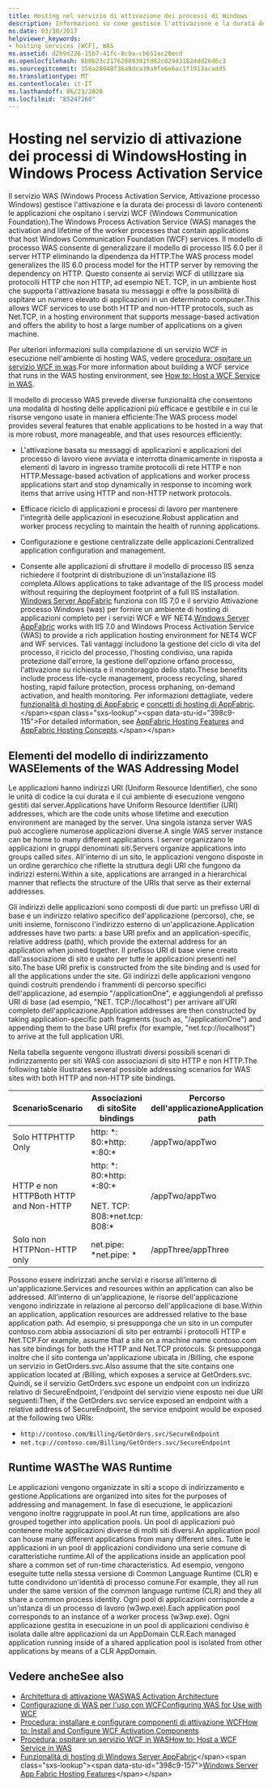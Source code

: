 ```yaml
---
title: Hosting nel servizio di attivazione dei processi di Windows
description: Informazioni su come gestisce l'attivazione e la durata dei processi di lavoro contenenti applicazioni che ospitano servizi WCF.
ms.date: 03/30/2017
helpviewer_keywords:
- hosting services [WCF], WAS
ms.assetid: d2b9d226-15b7-41fc-8c9a-cb651ac20ecd
ms.openlocfilehash: 6b0b23c21762009341fd62c029431824dd26d6c3
ms.sourcegitcommit: 358a28048f36a8dca39a9fe6e6ac1f1913acadd5
ms.translationtype: MT
ms.contentlocale: it-IT
ms.lasthandoff: 06/23/2020
ms.locfileid: "85247260"
---
```

# <a name="hosting-in-windows-process-activation-service"></a><span data-ttu-id="398c9-103">Hosting nel servizio di attivazione dei processi di Windows</span><span class="sxs-lookup"><span data-stu-id="398c9-103">Hosting in Windows Process Activation Service</span></span>
<span data-ttu-id="398c9-104">Il servizio WAS (Windows Process Activation Service, Attivazione processo Windows) gestisce l'attivazione e la durata dei processi di lavoro contenenti le applicazioni che ospitano i servizi WCF (Windows Communication Foundation).</span><span class="sxs-lookup"><span data-stu-id="398c9-104">The Windows Process Activation Service (WAS) manages the activation and lifetime of the worker processes that contain applications that host Windows Communication Foundation (WCF) services.</span></span> <span data-ttu-id="398c9-105">Il modello di processo WAS consente di generalizzare il modello di processo IIS 6.0 per il server HTTP eliminando la dipendenza da HTTP.</span><span class="sxs-lookup"><span data-stu-id="398c9-105">The WAS process model generalizes the IIS 6.0 process model for the HTTP server by removing the dependency on HTTP.</span></span> <span data-ttu-id="398c9-106">Questo consente ai servizi WCF di utilizzare sia protocolli HTTP che non HTTP, ad esempio NET. TCP, in un ambiente host che supporta l'attivazione basata su messaggi e offre la possibilità di ospitare un numero elevato di applicazioni in un determinato computer.</span><span class="sxs-lookup"><span data-stu-id="398c9-106">This allows WCF services to use both HTTP and non-HTTP protocols, such as Net.TCP, in a hosting environment that supports message-based activation and offers the ability to host a large number of applications on a given machine.</span></span>  
  
 <span data-ttu-id="398c9-107">Per ulteriori informazioni sulla compilazione di un servizio WCF in esecuzione nell'ambiente di hosting WAS, vedere [procedura: ospitare un servizio WCF in was](how-to-host-a-wcf-service-in-was.md).</span><span class="sxs-lookup"><span data-stu-id="398c9-107">For more information about building a WCF service that runs in the WAS hosting environment, see [How to: Host a WCF Service in WAS](how-to-host-a-wcf-service-in-was.md).</span></span>  
  
 <span data-ttu-id="398c9-108">Il modello di processo WAS prevede diverse funzionalità che consentono una modalità di hosting delle applicazioni più efficace e gestibile e in cui le risorse vengono usate in maniera efficiente:</span><span class="sxs-lookup"><span data-stu-id="398c9-108">The WAS process model provides several features that enable applications to be hosted in a way that is more robust, more manageable, and that uses resources efficiently:</span></span>  
  
- <span data-ttu-id="398c9-109">L'attivazione basata su messaggi di applicazioni e applicazioni del processo di lavoro viene avviata e interrotta dinamicamente in risposta a elementi di lavoro in ingresso tramite protocolli di rete HTTP e non HTTP.</span><span class="sxs-lookup"><span data-stu-id="398c9-109">Message-based activation of applications and worker process applications start and stop dynamically in response to incoming work items that arrive using HTTP and non-HTTP network protocols.</span></span>  
  
- <span data-ttu-id="398c9-110">Efficace riciclo di applicazioni e processi di lavoro per mantenere l'integrità delle applicazioni in esecuzione.</span><span class="sxs-lookup"><span data-stu-id="398c9-110">Robust application and worker process recycling to maintain the health of running applications.</span></span>  
  
- <span data-ttu-id="398c9-111">Configurazione e gestione centralizzate delle applicazioni.</span><span class="sxs-lookup"><span data-stu-id="398c9-111">Centralized application configuration and management.</span></span>  
  
- <span data-ttu-id="398c9-112">Consente alle applicazioni di sfruttare il modello di processo IIS senza richiedere il footprint di distribuzione di un'installazione IIS completa.</span><span class="sxs-lookup"><span data-stu-id="398c9-112">Allows applications to take advantage of the IIS process model without requiring the deployment footprint of a full IIS installation.</span></span>  
<span data-ttu-id="398c9-113">[Windows Server AppFabric](https://docs.microsoft.com/previous-versions/appfabric/ff384253(v=azure.10)) funziona con IIS 7,0 e il servizio Attivazione processo Windows (was) per fornire un ambiente di hosting di applicazioni completo per i servizi WCF e WF NET4.</span><span class="sxs-lookup"><span data-stu-id="398c9-113">[Windows Server AppFabric](https://docs.microsoft.com/previous-versions/appfabric/ff384253(v=azure.10)) works with IIS 7.0 and Windows Process Activation Service (WAS) to provide a rich application hosting environment for NET4 WCF and WF services.</span></span> <span data-ttu-id="398c9-114">Tali vantaggi includono la gestione del ciclo di vita del processo, il riciclo del processo, l'hosting condiviso, una rapida protezione dall'errore, la gestione dell'opzione orfano processo, l'attivazione su richiesta e il monitoraggio dello stato.</span><span class="sxs-lookup"><span data-stu-id="398c9-114">These benefits include process life-cycle management, process recycling, shared hosting, rapid failure protection, process orphaning, on-demand activation, and health monitoring.</span></span> <span data-ttu-id="398c9-115">Per informazioni dettagliate, vedere [funzionalità di hosting di AppFabric](https://docs.microsoft.com/previous-versions/appfabric/ee677189(v=azure.10)) e [concetti di hosting di AppFabric](https://docs.microsoft.com/previous-versions/appfabric/ee677371(v=azure.10)).</span><span class="sxs-lookup"><span data-stu-id="398c9-115">For detailed information, see [AppFabric Hosting Features](https://docs.microsoft.com/previous-versions/appfabric/ee677189(v=azure.10)) and [AppFabric Hosting Concepts](https://docs.microsoft.com/previous-versions/appfabric/ee677371(v=azure.10)).</span></span>  
  
## <a name="elements-of-the-was-addressing-model"></a><span data-ttu-id="398c9-116">Elementi del modello di indirizzamento WAS</span><span class="sxs-lookup"><span data-stu-id="398c9-116">Elements of the WAS Addressing Model</span></span>  
 <span data-ttu-id="398c9-117">Le applicazioni hanno indirizzi URI (Uniform Resource Identifier), che sono le unità di codice la cui durata e il cui ambiente di esecuzione vengono gestiti dal server.</span><span class="sxs-lookup"><span data-stu-id="398c9-117">Applications have Uniform Resource Identifier (URI) addresses, which are the code units whose lifetime and execution environment are managed by the server.</span></span> <span data-ttu-id="398c9-118">Una singola istanza server WAS può accogliere numerose applicazioni diverse.</span><span class="sxs-lookup"><span data-stu-id="398c9-118">A single WAS server instance can be home to many different applications.</span></span> <span data-ttu-id="398c9-119">I server organizzano le applicazioni in gruppi denominati *siti*.</span><span class="sxs-lookup"><span data-stu-id="398c9-119">Servers organize applications into groups called *sites*.</span></span> <span data-ttu-id="398c9-120">All'interno di un sito, le applicazioni vengono disposte in un ordine gerarchico che riflette la struttura degli URI che fungono da indirizzi esterni.</span><span class="sxs-lookup"><span data-stu-id="398c9-120">Within a site, applications are arranged in a hierarchical manner that reflects the structure of the URIs that serve as their external addresses.</span></span>  
  
 <span data-ttu-id="398c9-121">Gli indirizzi delle applicazioni sono composti di due parti: un prefisso URI di base e un indirizzo relativo specifico dell'applicazione (percorso), che, se uniti insieme, forniscono l'indirizzo esterno di un'applicazione.</span><span class="sxs-lookup"><span data-stu-id="398c9-121">Application addresses have two parts: a base URI prefix and an application-specific, relative address (path), which provide the external address for an application when joined together.</span></span> <span data-ttu-id="398c9-122">Il prefisso URI di base viene creato dall'associazione di sito e usato per tutte le applicazioni presenti nel sito.</span><span class="sxs-lookup"><span data-stu-id="398c9-122">The base URI prefix is constructed from the site binding and is used for all the applications under the site.</span></span> <span data-ttu-id="398c9-123">Gli indirizzi delle applicazioni vengono quindi costruiti prendendo i frammenti di percorso specifici dell'applicazione, ad esempio "/applicationOne", e aggiungendoli al prefisso URI di base (ad esempio, "NET. TCP://localhost") per arrivare all'URI completo dell'applicazione.</span><span class="sxs-lookup"><span data-stu-id="398c9-123">Application addresses are then constructed by taking application-specific path fragments (such as, "/applicationOne") and appending them to the base URI prefix (for example, "net.tcp://localhost") to arrive at the full application URI.</span></span>  
  
 <span data-ttu-id="398c9-124">Nella tabella seguente vengono illustrati diversi possibili scenari di indirizzamento per siti WAS con associazioni di sito HTTP e non HTTP.</span><span class="sxs-lookup"><span data-stu-id="398c9-124">The following table illustrates several possible addressing scenarios for WAS sites with both HTTP and non-HTTP site bindings.</span></span>  
  
|<span data-ttu-id="398c9-125">Scenario</span><span class="sxs-lookup"><span data-stu-id="398c9-125">Scenario</span></span>|<span data-ttu-id="398c9-126">Associazioni di sito</span><span class="sxs-lookup"><span data-stu-id="398c9-126">Site bindings</span></span>|<span data-ttu-id="398c9-127">Percorso dell'applicazione</span><span class="sxs-lookup"><span data-stu-id="398c9-127">Application path</span></span>|<span data-ttu-id="398c9-128">URI dell'applicazione di base</span><span class="sxs-lookup"><span data-stu-id="398c9-128">Base application URIs</span></span>|  
|--------------|-------------------|----------------------|---------------------------|  
|<span data-ttu-id="398c9-129">Solo HTTP</span><span class="sxs-lookup"><span data-stu-id="398c9-129">HTTP Only</span></span>|<span data-ttu-id="398c9-130">http: \*: 80:\*</span><span class="sxs-lookup"><span data-stu-id="398c9-130">http: \*:80:\*</span></span>|<span data-ttu-id="398c9-131">/appTwo</span><span class="sxs-lookup"><span data-stu-id="398c9-131">/appTwo</span></span>|`http://localhost/appTwo/`|  
|<span data-ttu-id="398c9-132">HTTP e non HTTP</span><span class="sxs-lookup"><span data-stu-id="398c9-132">Both HTTP and Non-HTTP</span></span>|<span data-ttu-id="398c9-133">http: \*: 80:\*</span><span class="sxs-lookup"><span data-stu-id="398c9-133">http: \*:80:\*</span></span><br /><br /> <span data-ttu-id="398c9-134">NET. TCP: 808:\*</span><span class="sxs-lookup"><span data-stu-id="398c9-134">net.tcp: 808:\*</span></span>|<span data-ttu-id="398c9-135">/appTwo</span><span class="sxs-lookup"><span data-stu-id="398c9-135">/appTwo</span></span>|`http://localhost/appTwo/`<br />`net.tcp://localhost/appTwo/`|  
|<span data-ttu-id="398c9-136">Solo non HTTP</span><span class="sxs-lookup"><span data-stu-id="398c9-136">Non-HTTP only</span></span>|<span data-ttu-id="398c9-137">net.pipe: \*</span><span class="sxs-lookup"><span data-stu-id="398c9-137">net.pipe: \*</span></span>|<span data-ttu-id="398c9-138">/appThree</span><span class="sxs-lookup"><span data-stu-id="398c9-138">/appThree</span></span>|`net.pipe://appThree/`|  
  
 <span data-ttu-id="398c9-139">Possono essere indirizzati anche servizi e risorse all'interno di un'applicazione.</span><span class="sxs-lookup"><span data-stu-id="398c9-139">Services and resources within an application can also be addressed.</span></span> <span data-ttu-id="398c9-140">All'interno di un'applicazione, le risorse dell'applicazione vengono indirizzate in relazione al percorso dell'applicazione di base.</span><span class="sxs-lookup"><span data-stu-id="398c9-140">Within an application, application resources are addressed relative to the base application path.</span></span> <span data-ttu-id="398c9-141">Ad esempio, si presupponga che un sito in un computer contoso.com abbia associazioni di sito per entrambi i protocolli HTTP e Net.TCP.</span><span class="sxs-lookup"><span data-stu-id="398c9-141">For example, assume that a site on a machine name contoso.com has site bindings for both the HTTP and Net.TCP protocols.</span></span> <span data-ttu-id="398c9-142">Si presupponga inoltre che il sito contenga un'applicazione ubicata in /Billing, che espone un servizio in GetOrders.svc.</span><span class="sxs-lookup"><span data-stu-id="398c9-142">Also assume that the site contains one application located at /Billing, which exposes a service at GetOrders.svc.</span></span> <span data-ttu-id="398c9-143">Quindi, se il servizio GetOrders.svc espone un endpoint con un indirizzo relativo di SecureEndpoint, l'endpoint del servizio viene esposto nei due URI seguenti:</span><span class="sxs-lookup"><span data-stu-id="398c9-143">Then, if the GetOrders.svc service exposed an endpoint with a relative address of SecureEndpoint, the service endpoint would be exposed at the following two URIs:</span></span>  
  
- `http://contoso.com/Billing/GetOrders.svc/SecureEndpoint`
- `net.tcp://contoso.com/Billing/GetOrders.svc/SecureEndpoint`
  
## <a name="the-was-runtime"></a><span data-ttu-id="398c9-144">Runtime WAS</span><span class="sxs-lookup"><span data-stu-id="398c9-144">The WAS Runtime</span></span>  
 <span data-ttu-id="398c9-145">Le applicazioni vengono organizzate in siti a scopo di indirizzamento e gestione.</span><span class="sxs-lookup"><span data-stu-id="398c9-145">Applications are organized into sites for the purposes of addressing and management.</span></span> <span data-ttu-id="398c9-146">In fase di esecuzione, le applicazioni vengono inoltre raggruppate in pool.</span><span class="sxs-lookup"><span data-stu-id="398c9-146">At run time, applications are also grouped together into application pools.</span></span> <span data-ttu-id="398c9-147">Un pool di applicazioni può contenere molte applicazioni diverse di molti siti diversi.</span><span class="sxs-lookup"><span data-stu-id="398c9-147">An application pool can house many different applications from many different sites.</span></span> <span data-ttu-id="398c9-148">Tutte le applicazioni in un pool di applicazioni condividono una serie comune di caratteristiche runtime.</span><span class="sxs-lookup"><span data-stu-id="398c9-148">All of the applications inside an application pool share a common set of run-time characteristics.</span></span> <span data-ttu-id="398c9-149">Ad esempio, vengono eseguite tutte nella stessa versione di Common Language Runtime (CLR) e tutte condividono un'identità di processo comune.</span><span class="sxs-lookup"><span data-stu-id="398c9-149">For example, they all run under the same version of the common language runtime (CLR) and they all share a common process identity.</span></span> <span data-ttu-id="398c9-150">Ogni pool di applicazioni corrisponde a un'istanza di un processo di lavoro (w3wp.exe).</span><span class="sxs-lookup"><span data-stu-id="398c9-150">Each application pool corresponds to an instance of a worker process (w3wp.exe).</span></span> <span data-ttu-id="398c9-151">Ogni applicazione gestita in esecuzione in un pool di applicazioni condiviso è isolata dalle altre applicazioni da un AppDomain CLR.</span><span class="sxs-lookup"><span data-stu-id="398c9-151">Each managed application running inside of a shared application pool is isolated from other applications by means of a CLR AppDomain.</span></span>  
  
## <a name="see-also"></a><span data-ttu-id="398c9-152">Vedere anche</span><span class="sxs-lookup"><span data-stu-id="398c9-152">See also</span></span>

- [<span data-ttu-id="398c9-153">Architettura di attivazione WAS</span><span class="sxs-lookup"><span data-stu-id="398c9-153">WAS Activation Architecture</span></span>](was-activation-architecture.md)
- [<span data-ttu-id="398c9-154">Configurazione di WAS per l'uso con WCF</span><span class="sxs-lookup"><span data-stu-id="398c9-154">Configuring WAS for Use with WCF</span></span>](configuring-the-wpa--service-for-use-with-wcf.md)
- [<span data-ttu-id="398c9-155">Procedura: installare e configurare componenti di attivazione WCF</span><span class="sxs-lookup"><span data-stu-id="398c9-155">How to: Install and Configure WCF Activation Components</span></span>](how-to-install-and-configure-wcf-activation-components.md)
- [<span data-ttu-id="398c9-156">Procedura: ospitare un servizio WCF in WAS</span><span class="sxs-lookup"><span data-stu-id="398c9-156">How to: Host a WCF Service in WAS</span></span>](how-to-host-a-wcf-service-in-was.md)
- <span data-ttu-id="398c9-157">[Funzionalità di hosting di Windows Server AppFabric](https://docs.microsoft.com/previous-versions/appfabric/ee677189(v=azure.10))</span><span class="sxs-lookup"><span data-stu-id="398c9-157">[Windows Server App Fabric Hosting Features](https://docs.microsoft.com/previous-versions/appfabric/ee677189(v=azure.10))</span></span>
